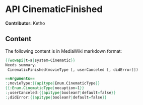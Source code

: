 # API CinematicFinished

**Contributor:** Ketho

## Content

The following content is in MediaWiki markdown format:

```mediawiki
{{wowapi|t=a|system=Cinematic}}
Needs summary.
 CinematicFinished(movieType [, userCanceled [, didError]])

==Arguments==
:;movieType:{{apitype|Enum.CinematicType}}
{{:Enum.CinematicType|nocaption=1}}
:;userCanceled:{{apitype|boolean?|default=false}}
:;didError:{{apitype|boolean?|default=false}}
```
